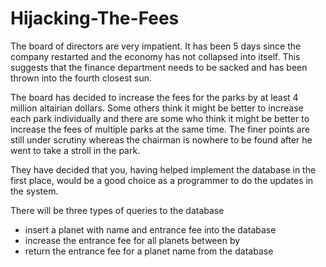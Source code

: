 # Hijacking-The-Fees

The board of directors are very impatient. It has been 5 days since the company restarted and the economy has not collapsed into itself. This suggests that the finance department needs to be sacked and has been thrown into the fourth closest sun.

The board has decided to increase the fees for the parks by at least 4 million altairian dollars. Some others think it might be better to increase each park individually and there are some who think it might be better to increase the fees of multiple parks at the same time. The finer points are still under scrutiny whereas the chairman is nowhere to be found after he went to take a stroll in the park.

They have decided that you, having helped implement the database in the first place, would be a good choice as a programmer to do the updates in the system.

There will be three types of queries to the database
* insert a planet with name  and entrance fee  into the database
* increase the entrance fee for all planets between  by 
* return the entrance fee for a planet name  from the database
